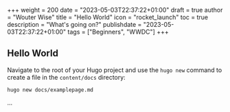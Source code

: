 +++
weight = 200
date = "2023-05-03T22:37:22+01:00"
draft = true
author = "Wouter Wise"
title = "Hello World"
icon = "rocket_launch"
toc = true
description = "What's going on?"
publishdate = "2023-05-03T22:37:22+01:00"
tags = ["Beginners", "WWDC"]
+++

## Hello World

Navigate to the root of your Hugo project and use the `hugo new` command to create a file in the `content/docs` directory:

```shell
hugo new docs/examplepage.md
```
...